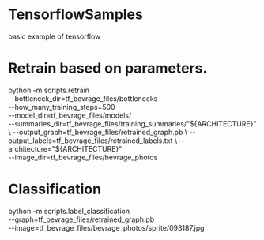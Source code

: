 # TensorflowSamples
basic example of tensorflow


# Retrain based on parameters.

python -m scripts.retrain \
  --bottleneck_dir=tf_bevrage_files/bottlenecks \
  --how_many_training_steps=500 \
  --model_dir=tf_bevrage_files/models/ \
  --summaries_dir=tf_bevrage_files/training_summaries/"${ARCHITECTURE}" \
  --output_graph=tf_bevrage_files/retrained_graph.pb \
  --output_labels=tf_bevrage_files/retrained_labels.txt \
  --architecture="${ARCHITECTURE}" \
  --image_dir=tf_bevrage_files/bevrage_photos



# Classification

python -m scripts.label_classification \
    --graph=tf_bevrage_files/retrained_graph.pb  \
    --image=tf_bevrage_files/bevrage_photos/sprite/093187.jpg

